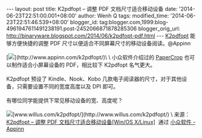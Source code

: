 --- layout: post title: K2pdfopt – 调整 PDF 文档尺寸适合移动设备 date:
'2014-06-23T22:51:00.001+08:00' author: Wenh Q tags: modified\_time:
'2014-06-23T22:51:46.539+08:00' blogger\_id:
tag:blogger.com,1999:blog-4961947611491238191.post-2452066871878285306
blogger\_orig\_url:
http://binaryware.blogspot.com/2014/06/k2pdfopt-pdf.html ---
[K2pdfopt](http://www.appinn.com/k2pdfopt/) 能够方便快捷的调整 PDF
尺寸以便适合不同屏幕尺寸的移动设备阅读。@Appinn\
\
[![](https://images-blogger-opensocial.googleusercontent.com/gadgets/proxy?url=http%3A%2F%2Fimg3.appinn.com%2Fimages%2F201406%2Fv203_screenshot_small.jpg%2Fo&container=blogger&gadget=a&rewriteMime=image%2F*)](http://www.appinn.com/k2pdfopt/)\
\
小众软件介绍过的 [PaperCrop](http://www.appinn.com/papercrop/)
也可以制作适合小屏幕设备的 PDF，相比较下 K2pdfopt 名气更大。\
\
K2pdfopt 预设了 Kindle、Nook、Kobo
几款电子阅读器的尺寸，对于其他设备，只需要设置不同的宽度高度以及 DPI
即可。\
\
有哪位同学能提供下常见移动设备的宽、高度呢？\
\
![](https://images-blogger-opensocial.googleusercontent.com/gadgets/proxy?url=http%3A%2F%2Fimg3.appinn.com%2Fwp-content%2Fdown.gif&container=blogger&gadget=a&rewriteMime=image%2F*)[www.willus.com/k2pdfopt/](http://www.willus.com/k2pdfopt/)
\
来源：[K2pdfopt – 调整 PDF 文档尺寸适合移动设备[Win/OS
X/Linux]](http://www.appinn.com/k2pdfopt/)  通过 [小众软件 -
Appinn](http://www.appinn.com/)
